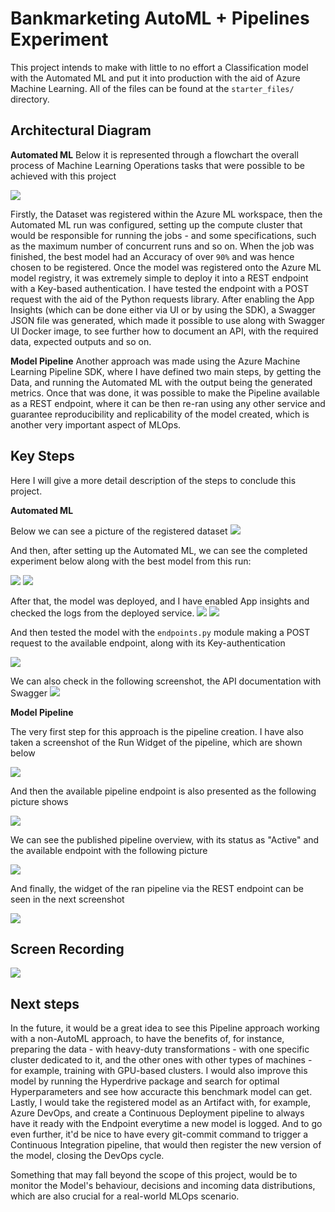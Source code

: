 # Bankmarketing AutoML + Pipelines Experiment

This project intends to make with little to no effort a Classification model with the Automated ML and put it into production with the aid of Azure Machine Learning. All of the files can be found at the `starter_files/` directory.

## Architectural Diagram

**Automated ML**
Below it is represented through a flowchart the overall process of Machine Learning Operations tasks that were possible to be achieved with this project 

![](bank-imgs/architectural-diagram.png)

Firstly, the Dataset was registered within the Azure ML workspace, then the Automated ML run was configured, setting up the compute cluster that would be responsible for running the jobs - and some specifications, such as the maximum number of concurrent runs and so on. When the job was finished, the best model had an Accuracy of over `90%` and was hence chosen to be registered. Once the model was registered onto the Azure ML model registry, it was extremely simple to deploy it into a REST endpoint with a Key-based authentication. I have tested the endpoint with a POST request with the aid of the Python requests library. After enabling the App Insights (which can be done either via UI or by using the SDK), a Swagger JSON file was generated, which made it possible to use along with Swagger UI Docker image, to see further how to document an API, with the required data, expected outputs and so on.

**Model Pipeline**
Another approach was made using the Azure Machine Learning Pipeline SDK, where I have defined two main steps, by getting the Data, and running the Automated ML with the output being the generated metrics. Once that was done, it was possible to make the Pipeline available as a REST endpoint, where it can be then re-ran using any other service and guarantee reproducibility and replicability of the model created, which is another very important aspect of MLOps.

## Key Steps

Here I will give a more detail description of the steps to conclude this project.

**Automated ML**

Below we can see a picture of the registered dataset
![](bank-imgs/registered_dataset.png)

And then, after setting up the Automated ML, we can see the completed experiment below along with the best model from this run:

![](bank-imgs/experiment-complete.png)
![](bank-imgs/best_model.png)

After that, the model was deployed, and I have enabled App insights and checked the logs from the deployed service.
![](bank-imgs/app-insights-enabled.png)
![](bank-imgs/appservice-logs.png)

And then tested the model with the `endpoints.py` module making a POST request to the available endpoint, along with its Key-authentication

![](bank-imgs/api-response.png)

We can also check in the following screenshot, the API documentation with Swagger
![](bank-imgs/swagger_api.png)

**Model Pipeline**

The very first step for this approach is the pipeline creation. I have also taken a screenshot of the Run Widget of the pipeline, which are shown below

![](bank-imgs/pipeline-created.png)

And then the available pipeline endpoint is also presented as the following picture shows

![](bank-imgs/pipeline-endpoint.png)

We can see the published pipeline overview, with its status as "Active" and the available endpoint with the following picture

![](bank-imgs/ppl-overview-active.png)

And finally, the widget of the ran pipeline via the REST endpoint can be seen in the next screenshot

![](bank-imgs/run-widget.png)

## Screen Recording
[![](https://i9.ytimg.com/vi_webp/iFYdZ9KSoMw/mqdefault.webp?time=1605054900000&sqp=CLTjrP0F&rs=AOn4CLAisOFqQS19_SuiJPc9oXzt741z6A)](https://youtu.be/iFYdZ9KSoMw)

## Next steps

In the future, it would be a great idea to see this Pipeline approach working with a non-AutoML approach, to have the benefits of, for instance, preparing the data - with heavy-duty transformations - with one specific cluster dedicated to it, and the other ones with other types of machines - for example, training with GPU-based clusters. I would also improve this model by running the Hyperdrive package and search for optimal Hyperparameters and see how accuracte this benchmark model can get. Lastly, I would take the registered model as an Artifact with, for example, Azure DevOps, and create a Continuous Deployment pipeline to always have it ready with the Endpoint everytime a new model is logged. And to go even further, it'd be nice to have every git-commit command to trigger a Continuous Integration pipeline, that would then register the new version of the model, closing the DevOps cycle.

Something that may fall beyond the scope of this project, would be to monitor the Model's behaviour, decisions and incoming data distributions, which are also crucial for a real-world MLOps scenario.
